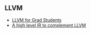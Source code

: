 LLVM
--

* [LLVM for Grad Students](http://adriansampson.net/blog/llvm.html)
* [A high level IR to complement LLVM ](http://llvm.org/devmtg/2015-10/slides/GroffLattner-SILHighLevelIR.pdf)
